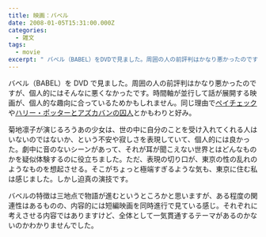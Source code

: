 ```yaml
---
title: 映画：バベル
date: 2008-01-05T15:31:00.000Z
categories:
  - 雑文
tags:
  - movie
excerpt: " バベル（BABEL）をDVDで見ました。周囲の人の前評判はかなり悪かったのですが、個人的にはそんなに悪くなかったです。時間軸が並行して話が展開する映画が、個人的な趣向に合っているためかもしれません。同じ理由でペイチェックやハリー・ポッターとアズカバンの囚人とかもわりと好み。"
---
```


[](http://www.amazon.co.jp/gp/product/B000UDNQZS?ie=UTF8&tag=yutakayamaguc-22&linkCode=xm2&camp=247&creativeASIN=B000UDNQZS) バベル（BABEL）を DVD で見ました。周囲の人の前評判はかなり悪かったのですが、個人的にはそんなに悪くなかったです。時間軸が並行して話が展開する映画が、個人的な趣向に合っているためかもしれません。同じ理由で[ペイチェック](http://www.amazon.co.jp/gp/product/B000WZO3NS?ie=UTF8&tag=yutakayamaguc-22&linkCode=xm2&camp=247&creativeASIN=B000WZO3NS)や[ハリー・ポッターとアズカバンの囚人](http://www.amazon.co.jp/gp/product/B000F3N5HW?ie=UTF8&tag=yutakayamaguc-22&linkCode=xm2&camp=247&creativeASIN=B000F3N5HW)とかもわりと好み。

菊地凛子が演じるろうあの少女は、世の中に自分のことを受け入れてくれる人はいないのではないか、という不安や寂しさを表現していて、個人的には良かった。劇中に音のないシーンがあって、それが耳が聞こえない世界とはどんなものかを疑似体験するのに役立ちました。ただ、表現の切り口が、東京の性の乱れのようなものを想起させる。そこがちょっと極端すぎるような気も、東京に住む私は感じました。しかし迫真の演技です。

バベルの特徴は三地点で物語が進むというところかと思いますが、ある程度の関連性はあるものの、内容的には短編映画を同時進行で見ている感じ。それぞれに考えさせる内容ではありますけど、全体として一気貫通するテーマがあるのかないのかわかりませんでした。
